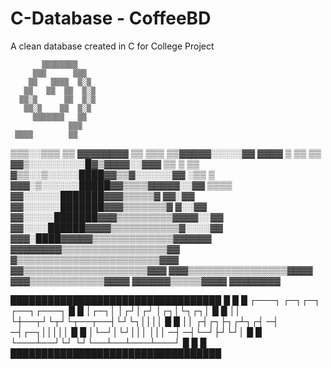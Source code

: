 # C-Database - CoffeeBD
A clean database created in C for College Project

           ▒▒▒▒▒▒▒▒
         ▒▒▒      ▒▒▒
        ▒▒   ▒▒▒▒  ▒░▒
       ▒▒   ▒▒  ▒▒  ▒░▒
      ▒▒░▒      ▒▒  ▒░▒
       ▒▒░▒    ▒▒  ▒░▒
         ▒▒▒▒▒▒▒   ▒▒
                 ▒▒▒
     ▒▒▒▒        ▒▒
   ▒▒▒░░▒▒▒     ▒▒  ▓▓▓▓▓▓▓▓
  ▒▒     ▒▒▒    ▒▒▓▓▓▓▓░░░░░▓▓  ▓▓▓▓
 ▒   ▒▒    ▒▒ ▓▓▒░░░░░░░░░█▓▒▓▓▓▓░░▓▓▓
▒▒  ▒ ▒▒   ▓▒▒░░▒░░░░░████▓▓▒▒▓░░░░░░▓▓
░▒▒   ▒  ▓▓▓░▒░░░░░░█████▓▓▒▒▒▒▓▓▓▓▓░░▓▓
  ▒▒▒▒  ▓▓░░░░░░███████▓▓▓▒▒▒▒▒▓   ▓▓░▓▓
      ▓▓░░░░░░███████▓▓▓▒▒▒▒▒▒▒▓   ▓░░▓▓
     ▓▓░░░░░███████▓▓▓▒▒▒▒▒▒▒▒▒▓▓▓▓░░▓▓
    ▓▓░░░░██████▓▓▓▓▒▒▒▒▒▒▒▒▒▒▒▓░░░░▓▓
    ▓▓▓░████▓▓▓▓▓▒▒▒▒▒▒▒▒▒▒▒▒▒▓▓▓▓▓▓
     ▓▓▓▓▓▓▓▓▒▒▒▒▒▒▒▒▒▒▒▒▒▒▒▒▒▓▓
     ▓▒▒▒▒▒▒▒▒▒▒▒▒▒▒▒▒▒▒▒▒▒▒▒▓▓▓
      ▓▓▒▒▒▒▒▒▒▒▒▒▒▒▒▒▒▒▒▒▒▒▓▓▓
       ▓▓▓▒▒▒▒▒▒▒▒▒▒▒▒▒▒▒▒▓▓▓▓
         ▓▓▓▒▒▒▒▒▒▒▒▒▒▒▒▓▓▓▓
           ▓▓▓▓▓▓▒▒▒▒▒▓▓▓▓
               ▓▓▓▓▓▓▓▓


   ██████████████████████████████████
   █                                █
   █  ┌───┐   ┌─┐┌─┐     ┌──┐┌───┐  █
   █  │┌─┐│   │┌┘│┌┘     │┌┐│└┐┌┐│  █
   █  ││ └┼──┬┘└┬┘└┬──┬──┤└┘└┐││││  █
   █  ││ ┌┤┌┐├┐┌┴┐┌┤ ─┤ ─┤┌─┐│││││  █
   █  │└─┘│└┘│││ │││ ─┤ ─┤└─┘├┘└┘│  █
   █  └───┴──┘└┘ └┘└──┴──┴───┴───┘  █
   █                                █
   ██████████████████████████████████
